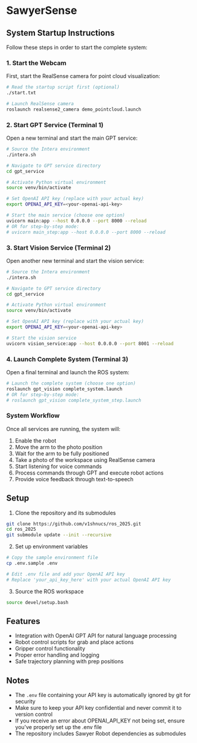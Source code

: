 # SawyerSense

## System Startup Instructions

Follow these steps in order to start the complete system:

### 1. Start the Webcam
First, start the RealSense camera for point cloud visualization:
```bash
# Read the startup script first (optional)
./start.txt

# Launch RealSense camera
roslaunch realsense2_camera demo_pointcloud.launch
```

### 2. Start GPT Service (Terminal 1)
Open a new terminal and start the main GPT service:
```bash
# Source the Intera environment
./intera.sh

# Navigate to GPT service directory
cd gpt_service

# Activate Python virtual environment
source venv/bin/activate

# Set OpenAI API key (replace with your actual key)
export OPENAI_API_KEY=<your-openai-api-key>

# Start the main service (choose one option)
uvicorn main:app --host 0.0.0.0 --port 8000 --reload
# OR for step-by-step mode:
# uvicorn main_step:app --host 0.0.0.0 --port 8000 --reload
```

### 3. Start Vision Service (Terminal 2)
Open another new terminal and start the vision service:
```bash
# Source the Intera environment
./intera.sh

# Navigate to GPT service directory
cd gpt_service

# Activate Python virtual environment
source venv/bin/activate

# Set OpenAI API key (replace with your actual key)
export OPENAI_API_KEY=<your-openai-api-key>

# Start the vision service
uvicorn vision_service:app --host 0.0.0.0 --port 8001 --reload
```

### 4. Launch Complete System (Terminal 3)
Open a final terminal and launch the ROS system:
```bash
# Launch the complete system (choose one option)
roslaunch gpt_vision complete_system.launch
# OR for step-by-step mode:
# roslaunch gpt_vision complete_system_step.launch
```

### System Workflow
Once all services are running, the system will:
1. Enable the robot
2. Move the arm to the photo position
3. Wait for the arm to be fully positioned
4. Take a photo of the workspace using RealSense camera
5. Start listening for voice commands
6. Process commands through GPT and execute robot actions
7. Provide voice feedback through text-to-speech

## Setup

1. Clone the repository and its submodules
```bash
git clone https://github.com/v1shnucs/ros_2025.git
cd ros_2025
git submodule update --init --recursive
```

2. Set up environment variables
```bash
# Copy the sample environment file
cp .env.sample .env

# Edit .env file and add your OpenAI API key
# Replace 'your_api_key_here' with your actual OpenAI API key
```

3. Source the ROS workspace
```bash
source devel/setup.bash
```


## Features

- Integration with OpenAI GPT API for natural language processing
- Robot control scripts for grab and place actions
- Gripper control functionality
- Proper error handling and logging
- Safe trajectory planning with prep positions

## Notes

- The `.env` file containing your API key is automatically ignored by git for security
- Make sure to keep your API key confidential and never commit it to version control
- If you receive an error about OPENAI_API_KEY not being set, ensure you've properly set up the .env file
- The repository includes Sawyer Robot dependencies as submodules
